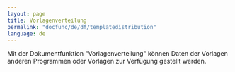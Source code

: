 ```yaml
---
layout: page
title: Vorlagenverteilung
permalink: "docfunc/de/df/templatedistribution"
language: de
---
```


Mit der Dokumentfunktion "Vorlagenverteilung" können Daten der Vorlagen anderen Programmen oder Vorlagen zur Verfügung gestellt werden. 